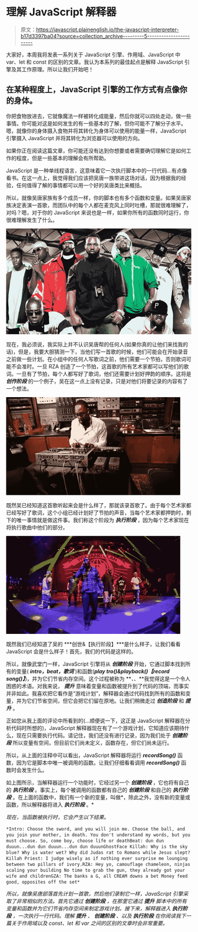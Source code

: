 # 理解 JavaScript 解释器

> 原文：<https://javascript.plainenglish.io/the-javascript-interpreter-b17d3397ba04?source=collection_archive---------5----------------------->

大家好，本周我将发表一系列关于 JavaScript 引擎、作用域、JavaScript 中 var、let 和 const 的区别的文章。我认为本系列的最佳起点是解释 JavaScript 引擎及其工作原理。所以让我们开始吧！

## 在某种程度上，JavaScript 引擎的工作方式有点像你的身体。

你把食物放进去，它就像魔法一样被转化成能量，然后你就可以四处走动，做一些事情。你可能对这是如何发生的有一些基本的了解，但你可能不了解分子水平。嗯，就像你的身体摄入食物并将其转化为身体可以使用的能量一样，JavaScript 引擎摄入 JavaScript 并将其转化为浏览器可以使用的方向。

如果你正在阅读这篇文章，你可能还没有达到你想要或者需要确切理解它是如何工作的程度，但是一些基本的理解会有所帮助。

JavaScript 是一种单线程语言，这意味着它一次执行脚本中的一行代码…有点像看书。在这一点上，我觉得我们应该把吴唐一族带进这场对话，因为根据我的经验，任何值得了解的事情都可以用一个好的吴唐类比来概括。

所以，就像吴唐家族有多个成员一样，你的脚本也有多个函数和变量。如果吴唐家族决定表演一首歌，而团队中的每个人都在麦克风上同时吐槽，那就很难理解了，对吗？嗯，对于你的 JavaScript 来说也是一样，如果你所有的函数同时运行，你很难理解发生了什么。

![](img/0e0877620f927cfc193d7f8f438b3b4b.png)

现在，我必须说，我实际上并不认识吴唐帮的任何人(如果你真的让他们来找我的话)，但是，我要大胆猜测一下，当他们写一首歌的时候，他们可能会在开始录音之前做一些计划。在小组中的任何人写歌词之前，他们需要一个节拍，否则歌词可能不会准时。一旦 RZA 创造了一个节拍，这首歌的所有艺术家都可以写他们的歌词。一旦有了节拍，每个人都写好了歌词，他们还需要计划好押韵的顺序。这将是 ***创作阶段*** 的一个例子，吴在这一点上没有记录，只是对他们将要记录的内容有了一个想法。

![](img/eade87597d1d58b033f25726c9f40b79.png)

既然吴已经知道这首歌听起来会是什么样了，那就该录首歌了。由于每个艺术家都已经写好了歌词，这个小组已经计划好了节拍的声音，当每个艺术家都押韵时，剩下的唯一事情就是做这件事。我们称这个阶段为 ***执行阶段*** ，因为每个艺术家现在将执行歌曲中他们的部分。

![](img/e965daac4f9b75606cfa773e22df4144.png)

既然我们已经知道了吴的 ***创世&【执行阶段】***是什么样子，让我们看看 JavaScript 会是什么样子！首先，我们的代码是这样的。

所以，就像武堂门一样，JavaScript 引擎将从 ***创建阶段*** 开始，它通过脚本找到所有的变量( ***intro，beat，歌词*** )和函数(***play tro()&playback()【record song()】***)，并为它们节省内存空间。这个过程被称为 ***、*、**我觉得这是一个令人困惑的术语。对我来说， ***提升*** 意味着变量和函数被提升到了代码的顶端，而事实并非如此。我喜欢把它看作是“游戏计划”，解释器会通过代码找到所有的函数和变量，并为它们节省空间，但它会把它们留在原地。让我们稍微走过 ***创造阶段*** 和 ***提升*** 。

正如您从我上面的评论中所看到的(…顺便说一下，这正是 JavaScript 解释器在分析代码时所想的)，JavaScript 解释器现在有了一个游戏计划，它知道应该期待什么，现在只需要执行代码。请记住，我们还没有进行记录，因为我们处于 ***创建阶段*** 所以变量有空间，但目前它们尚未定义，函数存在，但它们尚未运行。

所以，从上面的注释中可以看出，JavaScript 解释器将运行 ***recordSong()*** 函数，因为它是脚本中唯一被调用的函数。让我们仔细看看调用 ***recordSong()*** 函数时会发生什么。

如上图所示，当解释器运行一个功能时，它经过另一个 ***创建阶段*** ，它也将有自己的 ***执行阶段*** 。事实上，每个被调用的函数都有自己的 ***创建阶段*** 和自己的 ***执行阶段*** 。在上面的函数中，我们有一个新的变量，叫做*，除此之外，没有新的变量或函数，所以解释器将进入 ***执行阶段*** 。*

*现在，当函数被执行时，它会产生以下结果。*

```
*Intro: Choose the sword, and you will join me. Choose the ball, and you join your mother, in death. You don't understand my words, but you must choose. So, come boy, choose life or deathBeat: dun dun duuun...dun dun duuun...dun dun duuunGhostFace Killah: Why is the sky blue? Why is water wet? Why did Judas rat to Romans while Jesus slept?Killah Priest: I judge wisely as if nothing ever surprise me lounging between two pillars of ivory.RZA: Hey yo, camouflage chameleon, ninjas scaling your building No time to grab the gun, they already got your wife and childrenGZA: The banks a G, all CREAM downs a bet Money feed good, opposites off the set*
```

*所以，就像吴唐部落首先计划一首歌，然后他们录制它一样，JavaScript 引擎采取了非常相似的方法。首先它通过 ***创建阶段*** ，在那里它通过 ***提升*** 脚本中的所有变量和函数并为它们节省内存空间来制定游戏计划。接下来，解释器进入 ***执行阶段*** ，一次执行一行代码。理解 ***提升*** 、 ***创建阶段*** 、以及 ***执行阶段*** 在你阅读我下一篇关于作用域以及 const、let 和 var 之间的区别的文章时会非常重要。*